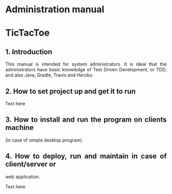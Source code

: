 # Administration manual

# TicTacToe

## 1. Introduction
<div style="text-align: justify">
This manual is intended for system administrators. It is ideal that the administrators have basic knowledge of Test Driven Development, or TDD, and also Java, Gradle, Travis and Heroku.
<div>

## 2. How to set project up and get it to run
<div style="text-align: justify">
Text here
<div>

## 3. How to install and run the program on clients machine
<div style="text-align: justify">
(in case of simple desktop program).
<div>

## 4. How to deploy, run and maintain in case of client/server or
web application.
<div style="text-align: justify">
Text here
<div>
